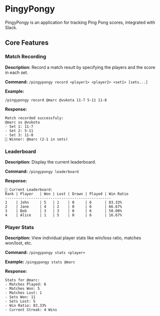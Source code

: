 # PingyPongy

PingyPongy is an application for tracking Ping Pong scores, integrated with Slack.

## Core Features

### Match Recording

**Description:** Record a match result by specifying the players and the score in each set.

**Command:** `/pingypongy record <player1> <player2> <set1> [sets...]`

**Example:**

```
/pingypongy record @marc @vukota 11-7 5-11 11-8
```

**Response:**

```
Match recorded successfuly:
@marc vs @vukota
- Set 1: 11-7
- Set 2: 5-11
- Set 3: 11-8
🎉 Winner: @marc (2-1 in sets)
```

### Leaderboard

**Description:** Display the current leaderboard.

**Command:** `/pingypongy leaderboard`

**Response:**

```
🏓 Current Leaderboard:
Rank | Player   | Won | Lost | Drawn | Played | Win Ratio
-------------------------------------------------
1    | John     | 5   | 1    | 0     | 6      | 83.33%
2    | Jane     | 4   | 2    | 0     | 6      | 66.67%
3    | Bob      | 3   | 3    | 0     | 6      | 50.00%
4    | Alice    | 1   | 5    | 0     | 6      | 16.67%
```

### Player Stats

**Description:** View individual player stats like win/loss ratio, matches won/lost, etc.

**Command:** `/pingypongy stats <player>`

**Example:** `/pingypongy stats @marc`

**Response:**

```
Stats for @marc:
- Matches Played: 6
- Matches Won: 5
- Matches Lost: 1
- Sets Won: 11
- Sets Lost: 5
- Win Ratio: 83.33%
- Current Streak: 4 Wins
```
